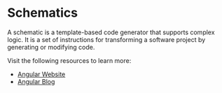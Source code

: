 # Schematics

A schematic is a template-based code generator that supports complex logic. It is a set of instructions for transforming a software project by generating or modifying code.

Visit the following resources to learn more:

- [Angular Website](https://angular.io/guide/schematics)
- [Angular Blog](https://blog.angular.io/schematics-an-introduction-dc1dfbc2a2b2?gi=ad9571373944)
